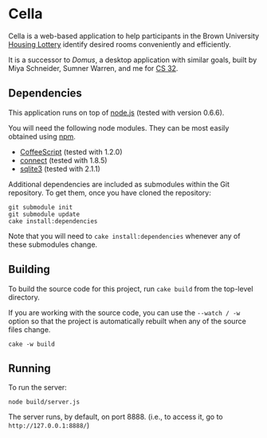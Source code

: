Cella
=====

Cella is a web-based application to help participants in the Brown University
[Housing Lottery](http://reslife.brown.edu/current_students/lottery/about.html)
identify desired rooms conveniently and efficiently.

It is a successor to _Domus_, a desktop application with similar goals, built by Miya Schneider, Sumner Warren, and me for [CS 32](http://cs.brown.edu/courses/csci0320.html).


Dependencies
------------

This application runs on top of [node.js](http://nodejs.org/) (tested with version 0.6.6).

You will need the following node modules.
They can be most easily obtained using [npm](http://npmjs.org/).

- [CoffeeScript](http://jashkenas.github.com/coffee-script/) (tested with 1.2.0)
- [connect](http://senchalabs.github.com/connect/) (tested with 1.8.5)
- [sqlite3](https://github.com/developmentseed/node-sqlite3) (tested with 2.1.1)

Additional dependencies are included as submodules within the Git repository.
To get them, once you have cloned the repository:

    git submodule init
    git submodule update
    cake install:dependencies

Note that you will need to `cake install:dependencies`
whenever any of these submodules change.


Building
--------
To build the source code for this project, run `cake build` from the top-level directory.

If you are working with the source code, you can use the `--watch / -w` option
so that the project is automatically rebuilt when any of the source files change.

    cake -w build


Running
-------
To run the server:

    node build/server.js

The server runs, by default, on port 8888.
(i.e., to access it, go to `http://127.0.0.1:8888/`)
